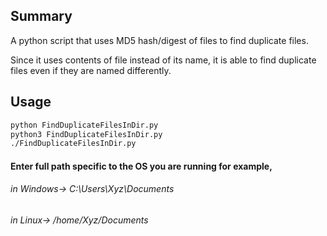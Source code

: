 ## Summary
A python script that uses MD5 hash/digest of files to find duplicate files.

Since it uses contents of file instead of its name, it is able to find duplicate files even if they are named differently.

## Usage 

```sh
python FindDuplicateFilesInDir.py
python3 FindDuplicateFilesInDir.py
./FindDuplicateFilesInDir.py
```

#### Enter full path specific to the OS you are running for example, 
###### in Windows-> C:\Users\Xyz\Documents 
###### in Linux-> /home/Xyz/Documents

